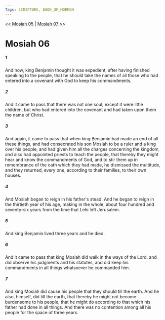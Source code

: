 ```yaml
---
Tags: SCRIPTURE, BOOK_OF_MORMON
---
```


[<< Mosiah 05](BOOK_OF_MORMON/08_Mosiah/Mosiah_05.md) | [Mosiah 07 >>](BOOK_OF_MORMON/08_Mosiah/Mosiah_07.md)

# Mosiah 06

##### 1
 And now, king Benjamin thought it was expedient, after having finished speaking to the people, that he should take the names of all those who had entered into a covenant with God to keep his commandments.
##### 2
 And it came to pass that there was not one soul, except it were little children, but who had entered into the covenant and had taken upon them the name of Christ.
##### 3
 And again, it came to pass that when king Benjamin had made an end of all these things, and had consecrated his son Mosiah to be a ruler and a king over his people, and had given him all the charges concerning the kingdom, and also had appointed priests to teach the people, that thereby they might hear and know the commandments of God, and to stir them up in remembrance of the oath which they had made, he dismissed the multitude, and they returned, every one, according to their families, to their own houses.
##### 4
 And Mosiah began to reign in his father's stead. And he began to reign in the thirtieth year of his age, making in the whole, about four hundred and seventy-six years from the time that Lehi left Jerusalem.
##### 5
 And king Benjamin lived three years and he died.
##### 6
 And it came to pass that king Mosiah did walk in the ways of the Lord, and did observe his judgments and his statutes, and did keep his commandments in all things whatsoever he commanded him.
##### 7
 And king Mosiah did cause his people that they should till the earth. And he also, himself, did till the earth, that thereby he might not become burdensome to his people, that he might do according to that which his father had done in all things. And there was no contention among all his people for the space of three years.
